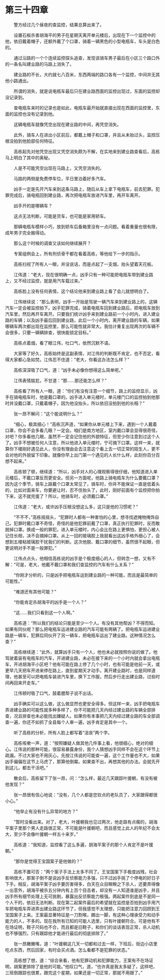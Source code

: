 #	第三十四章

　　警方经过几个昼夜的查监控，结果总算出来了。

　　设置石板杀害胡海平的男子在星期天离开单元楼后，出现在下一个监控中的他，依旧戴着帽子，还额外戴了个口罩，骑着一辆黑色的小型电瓶车，车头是白色的。

　　通过沿路的一个个连续监控探头追查，发现该骑车男子最后在小区三个路口外的一条名叫建业路的马路上消失了。

　　建业路的不长，大约就七八百米，东西两端的路口各有一个监控，中间并无其他小路通出。

　　所谓的消失，就是说电瓶车最后只在建业路西面的监控出现过，东面的监控却没记录到。

　　查电瓶车来时的记录也是如此，电瓶车最开始就直接出现在西面的监控里，东面的监控也没有记录到他。

　　这辆电瓶车就像凭空出现在建业路的中间，再凭空消失。

　　此外，骑车人在进出小区前后，都戴上帽子和口罩，并且从未抬过头，监控压根没拍到他脸部任何特征。

　　高栋起先对他凭空出现又凭空消失颇为不解，在实地来到建业路查看后，高栋马上明白了其中的奥秘。

　　人是不可能凭空出现在马路上，又凭空消失的。

　　马路的两侧是免费停车位，平日里泊着好多汽车。

　　凶手一定是先开汽车来到这条马路上，随后从车上拿下电瓶车，前去犯罪。犯罪完成后，骑电瓶回到建业路，再次把电瓶车放进汽车里，再开车离开。

　　凶手开的是哪辆车？

　　这点无法判断，可能是货车，也可能是家用轿车。

　　那辆电瓶车模样小巧，放到轿车后备箱里没有一点问题。看着重量也很有限，成年男子完全搬得动。

　　那么这个时候的调查又该如何继续展开？

　　专案组例会上，所有刑侦骨干都在看着高栋，等他给下一步的指示。

　　高栋扫视了所有人一眼，并没说话，而是点起了一支烟，抬头望着天花板。

　　江伟道：“老大，现在很明确一点，凶手只有一种可能把电瓶车带到建业路上，又不经过监控，就是用汽车载过来。”

　　高栋脸上没有任何表情，这个结论他来到建业路上看了会儿就想明白了。

　　江伟继续说：“那么表明，凶手一开始是驾驶一辆汽车来到建业路上的，这辆汽车一定会被监控拍下。凶手犯罪完成，骑着电瓶车回到建业路后，把电瓶车放到汽车里，然后再开车离开。只要我们统计凶手来到建业路前一个小时内，进入建业路的车辆；以及凶手最后回到建业路，此后一个小时内，离开建业路的车辆，如果哪辆车两次都出现在监控里，那么可能性就非常大。我估计重复出现两次的车辆不会很多，只要一辆辆排查，很快能锁定目标。”

　　高栋点着烟，看了眼江伟，吐口气，依然沉默不语。

　　大家等了好久，高栋始终是这副表情，对江伟的判断既不肯定，也不否定，看得大家都心急如焚。江伟忍不住道：“老大，你看这办法怎么样？”

　　高栋深深吸了口气，道：“凶手未必像你想得这么简单呢。”

　　江伟表情尴尬，不甘道：“那……那还能怎么样？”

　　高栋看了所有人一眼，道：“你们有没有注意一个细节，路上的监控显示，凶手在骑电瓶车时，他是戴口罩的。凶手进入单元楼时，单元楼门口的监控拍到他那时并没戴口罩，只戴着帽子，因为他没抬头，所以依旧没拍到他的长相？”

　　张一昂不解问：“这个能说明什么？”

　　“细心，极其细心！”高栋沉声道，“如果你从单元楼上下来，遇到一个人戴着口罩，你会不会多看几眼？一定会。咱们是南方地区，室内戴口罩会显得很奇怪，对吧？你多看他几眼，虽然不一定会记住他的外貌特征，但至少你注意到过这个人了。凶手不想被任何人注意，所以他进入单元楼时，宁可摘下口罩。这样一来，就算你下楼刚好遇见此人，你没有理由会去注意这个看上去一切正常的陌生人，更不会对他的外貌留下印象。就像你早上出门第一个遇见的人长什么样，此刻你百分百想不起来。”

　　高栋顿了顿，继续道：“所以，凶手对人的心理观察得很仔细，他知道进入单元楼后，不戴口罩反而更安全。但另一方面呢，他路上骑电瓶车为什么要戴口罩？因为这个季节，骑车上路戴个口罩太常见了，骑车时，你并不能保证一直是低着头的，比如对面来车，你要避让时，忍不住抬头了，此时，刚好前面有个监控把你拍下来，这不就完蛋了？所以，他骑车时，必须戴口罩。”

　　江伟道：“老大，或许凶手压根没想这么多，这只是他的习惯呢？”

　　“不不不，”高栋摇摇头，“犯罪时人都有一种害怕的心里，想寻找遮掩物掩饰自己。犯罪时戴口罩不奇怪，奇怪的是他犯罪前戴了口罩，真正执行犯罪时，反而敢脱掉口罩。换成一般的罪犯，进入单元楼时，内心会比在路上更惧怕，更担心被人记住长相，决不会摘掉口罩。从上一回的玻璃胶上我就看出这凶手格外细心了，会想到五楼粘玻璃胶干扰我们的判断。这次他脱、戴口罩的细节，虽然很不起眼，但更说明对手不是一般罪犯。”

　　江伟点点头，他相信高栋说的凶手是个极度细心的人，但转念一想，又有不解：“可是，老大，他戴不戴口罩和我们查监控的汽车有什么关系？”

　　“你刚才分析的，只是凶手把电瓶车运到建业路的一种可能，而且是最简单的可能性。”

　　“难道还有其他可能？”

　　“你能肯定杀胡海平的凶手是一个人？”

　　“这……我们只看到这一个人啊。”

　　高栋道：“所以我们的结论只能是至少一个人。有没有其他帮凶？不得而知。如果有同伙呢？那么把电瓶车运进建业路的汽车可能有两辆了。把电瓶车运进建业路是一辆车，犯罪后同伙开了另一辆车，把电瓶车运出了建业路。这种情况怎么查？”

　　高栋继续道：“此外，就算凶手只有一个人，他也未必就按照你说的做了。他驾驶着装有电瓶车的汽车，开进建业路，未必在接下来的一个小时内就会拿出电瓶车，开进胡海平小区吧？他有可能在路上停了几个小时，也有可能是他前一天，或更早几天把车开进来停在路上，直到星期天才动手。离开建业路时，也是同样道理，他甚至可以把电瓶车装进汽车里，换下工作服，然后步行走出建业路，过些时间再回来开走车。”

　　江伟顿时吸了口气，鼓着腮帮子说不出话。

　　凶手确实可以这么做，这么做显然也更安全得多。但这样一来，凶手把电瓶车弄进建业路的可能性就多种多样了，你不可能把几天内经过建业路的车辆全部排查，况且排查也未必能找出嫌疑人。如果你有本事把几天内经过建业路的车全部调查一遍，你还不如抓了全县每个人审一遍，凶手肯定是其中一个。

　　听了高栋的分析，所有人脸上都写着“沮丧”两个字。

　　高栋咳嗽一声，道：“按照嫌疑人做其他几件事上看，他很细心，绝对的细心。江伟说的那种可能，很容易暴露身份，我个人猜想凶手同样不会在这个环节上疏漏。不过大家也不用灰心，先按江伟说的可能查一遍，这个工作量也不大，如果凶手偏偏在这节上马虎了，那算他倒霉。如果查不出，再想其他的办法。会就先开到这儿，都去干活吧。”

　　散会后，高栋留下了张一昂，问：“怎么样，最近几天跟踪叶援朝，有没有被他发现？”

　　张一昂很有信心地说：“没有，几个人都是您钦点的老队员了，大家跟得都很小心。”

　　“他举止有没有什么异常的地方？”

　　“暂时没看出来。对了，老大，叶援朝我也见过两次，他走路有点瘸的，胡海平案子里那个男人走路很正常，不可能是叶援朝吧，而且感觉上此人的年纪不会太大，至少不会像叶援朝一样五十来岁。”

　　高栋道：“我知道，监控看了这么多遍，胡海平案子的那个人肯定不是叶援朝。”

　　“那你是觉得王宝国案子是他做的？”

　　高栋不置可否：“两个案子手法上太多不同了。王宝国案下手极度凶残，社会影响很大，那案子倒不是说凶手反侦察能力多强，只不过凶手挑了个停电的好日子下手。相反，胡海平案子凶手要厉害得多，白天在众目睽睽之下杀人，还要弄得像一出意外，胡海平被杀五分钟内有上百个目击者，却没有一人知道谁是凶手，并且凶手所有细节处理上无可挑剔，暴露出反侦察能力极强。两起案件到底是不是同一个人干的，依旧无法判断。现在第二起案件最后的希望就在监控是否拍到凶手用汽车把电瓶车弄进弄出建业路这环节了，但我感觉不太理想，只能把注意力回顾到王宝国案子上来。王案最显著特征是一刀割喉，踢出一脚，有这种心理承受力和动手能力的人，不多的。现在我所有已知的可能人选里，只有叶援朝符合。可是他有不在场证明，鞋子尺码也不合，而且都是旧鞋子，和你们的谈话表现正常，杀人动机也不够强烈，只有跟踪他才能进行最后的彻底排除了。”

　　张一昂撇撇嘴，道：“叶援朝这几天一切都和过去一样，下班后，街边小店里吃点东西，然后回家，有时会买点酒。怎么看都不是犯罪的状态。”

　　高栋想了想，道：“综合来看，他有犯罪动机和犯罪能力，王案有不在场证明，胡案更排除了是他的可能。”他叹口气，道，“也许真是我太多疑了，这样吧，三班倒跟踪也很累，跟完这个星期，如果还是一切正常，那就不用跟了。”

